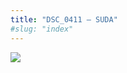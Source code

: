 ```yaml
---
title: "DSC_0411 – SUDA"
#slug: "index"
---
```


[![](/wp-content/2015/05/DSC_0411-300x201.jpg)](/wp-content/2015/05/DSC_0411.jpg)